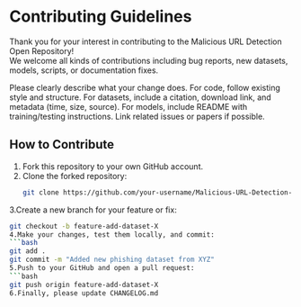 # Contributing Guidelines

Thank you for your interest in contributing to the Malicious URL Detection Open Repository!  
We welcome all kinds of contributions including bug reports, new datasets, models, scripts, or documentation fixes.

Please clearly describe what your change does.
For code, follow existing style and structure.
For datasets, include a citation, download link, and metadata (time, size, source).
For models, include README with training/testing instructions.
Link related issues or papers if possible.

## How to Contribute

1. Fork this repository to your own GitHub account.
2. Clone the forked repository:
   ```bash
   git clone https://github.com/your-username/Malicious-URL-Detection-Open-Source.git
3.Create a new branch for your feature or fix:
```bash
git checkout -b feature-add-dataset-X
4.Make your changes, test them locally, and commit:
```bash
git add .
git commit -m "Added new phishing dataset from XYZ"
5.Push to your GitHub and open a pull request:
```bash
git push origin feature-add-dataset-X
6.Finally, please update CHANGELOG.md
